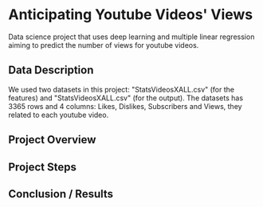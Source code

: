 # Anticipating Youtube Videos' Views 
Data science project that uses deep learning and multiple linear regression aiming to predict the number of views for youtube videos.
## Data Description
We used two datasets in this project: "StatsVideosXALL.csv" (for the features) and "StatsVideosXALL.csv" (for the output).
The datasets has 3365 rows and 4 columns: Likes, Dislikes, Subscribers and Views, they related to each youtube video. 
## Project Overview

## Project Steps
## Conclusion / Results


